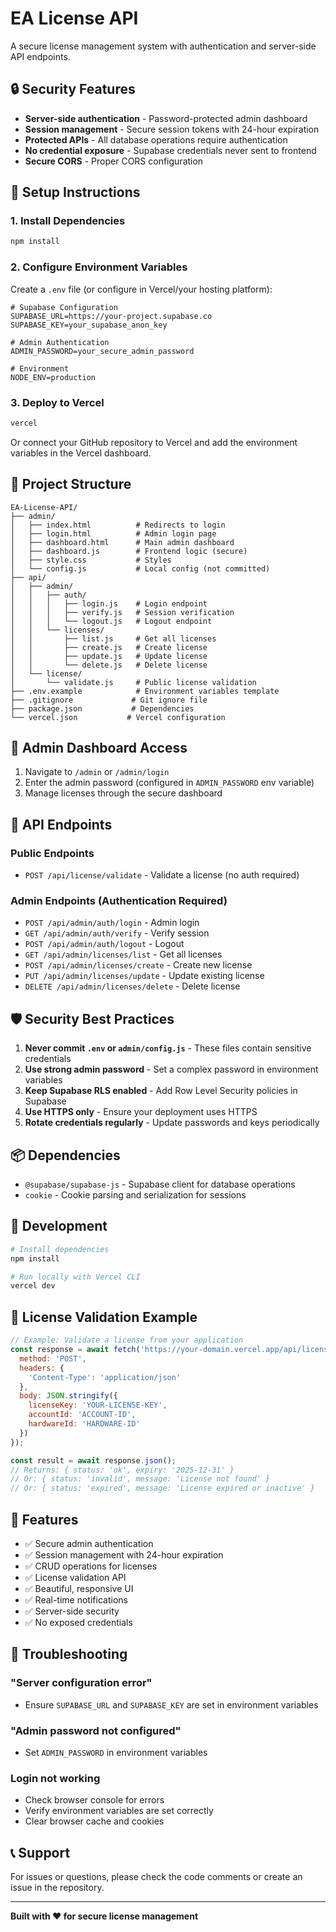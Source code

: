# EA License API

A secure license management system with authentication and server-side API endpoints.

## 🔒 Security Features

- **Server-side authentication** - Password-protected admin dashboard
- **Session management** - Secure session tokens with 24-hour expiration
- **Protected APIs** - All database operations require authentication
- **No credential exposure** - Supabase credentials never sent to frontend
- **Secure CORS** - Proper CORS configuration

## 🚀 Setup Instructions

### 1. Install Dependencies

```bash
npm install
```

### 2. Configure Environment Variables

Create a `.env` file (or configure in Vercel/your hosting platform):

```env
# Supabase Configuration
SUPABASE_URL=https://your-project.supabase.co
SUPABASE_KEY=your_supabase_anon_key

# Admin Authentication
ADMIN_PASSWORD=your_secure_admin_password

# Environment
NODE_ENV=production
```

### 3. Deploy to Vercel

```bash
vercel
```

Or connect your GitHub repository to Vercel and add the environment variables in the Vercel dashboard.

## 📁 Project Structure

```
EA-License-API/
├── admin/
│   ├── index.html          # Redirects to login
│   ├── login.html          # Admin login page
│   ├── dashboard.html      # Main admin dashboard
│   ├── dashboard.js        # Frontend logic (secure)
│   ├── style.css           # Styles
│   └── config.js           # Local config (not committed)
├── api/
│   ├── admin/
│   │   ├── auth/
│   │   │   ├── login.js    # Login endpoint
│   │   │   ├── verify.js   # Session verification
│   │   │   └── logout.js   # Logout endpoint
│   │   └── licenses/
│   │       ├── list.js     # Get all licenses
│   │       ├── create.js   # Create license
│   │       ├── update.js   # Update license
│   │       └── delete.js   # Delete license
│   └── license/
│       └── validate.js     # Public license validation
├── .env.example            # Environment variables template
├── .gitignore             # Git ignore file
├── package.json           # Dependencies
└── vercel.json           # Vercel configuration
```

## 🔐 Admin Dashboard Access

1. Navigate to `/admin` or `/admin/login`
2. Enter the admin password (configured in `ADMIN_PASSWORD` env variable)
3. Manage licenses through the secure dashboard

## 📡 API Endpoints

### Public Endpoints

- `POST /api/license/validate` - Validate a license (no auth required)

### Admin Endpoints (Authentication Required)

- `POST /api/admin/auth/login` - Admin login
- `GET /api/admin/auth/verify` - Verify session
- `POST /api/admin/auth/logout` - Logout
- `GET /api/admin/licenses/list` - Get all licenses
- `POST /api/admin/licenses/create` - Create new license
- `PUT /api/admin/licenses/update` - Update existing license
- `DELETE /api/admin/licenses/delete` - Delete license

## 🛡️ Security Best Practices

1. **Never commit `.env` or `admin/config.js`** - These files contain sensitive credentials
2. **Use strong admin password** - Set a complex password in environment variables
3. **Keep Supabase RLS enabled** - Add Row Level Security policies in Supabase
4. **Use HTTPS only** - Ensure your deployment uses HTTPS
5. **Rotate credentials regularly** - Update passwords and keys periodically

## 📦 Dependencies

- `@supabase/supabase-js` - Supabase client for database operations
- `cookie` - Cookie parsing and serialization for sessions

## 🔧 Development

```bash
# Install dependencies
npm install

# Run locally with Vercel CLI
vercel dev
```

## 📝 License Validation Example

```javascript
// Example: Validate a license from your application
const response = await fetch('https://your-domain.vercel.app/api/license/validate', {
  method: 'POST',
  headers: {
    'Content-Type': 'application/json'
  },
  body: JSON.stringify({
    licenseKey: 'YOUR-LICENSE-KEY',
    accountId: 'ACCOUNT-ID',
    hardwareId: 'HARDWARE-ID'
  })
});

const result = await response.json();
// Returns: { status: 'ok', expiry: '2025-12-31' }
// Or: { status: 'invalid', message: 'License not found' }
// Or: { status: 'expired', message: 'License expired or inactive' }
```

## 🎯 Features

- ✅ Secure admin authentication
- ✅ Session management with 24-hour expiration
- ✅ CRUD operations for licenses
- ✅ License validation API
- ✅ Beautiful, responsive UI
- ✅ Real-time notifications
- ✅ Server-side security
- ✅ No exposed credentials

## 🐛 Troubleshooting

### "Server configuration error"
- Ensure `SUPABASE_URL` and `SUPABASE_KEY` are set in environment variables

### "Admin password not configured"
- Set `ADMIN_PASSWORD` in environment variables

### Login not working
- Check browser console for errors
- Verify environment variables are set correctly
- Clear browser cache and cookies

## 📞 Support

For issues or questions, please check the code comments or create an issue in the repository.

---

**Built with ❤️ for secure license management**

